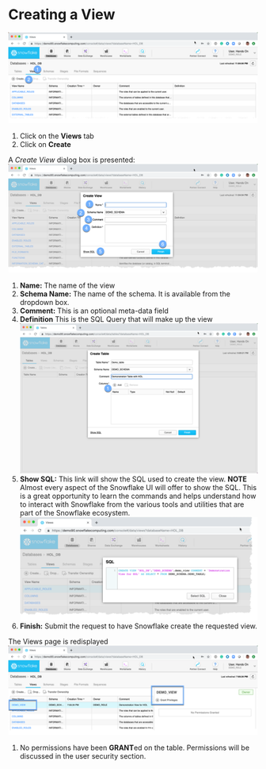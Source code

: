 # <a name="cview"></a>Creating a View
![alt-text](./images/Create-View.png)
  1.  Click on the **Views** tab
  2.  Click on **Create**

A *Create View* dialog box is presented: ![alt-text](./images/Create-View-Dialogue.png)
  1.  **Name:** The name of the view
  1.  **Schema Name:** The name of the schema.  It is available from the dropdown box.
  1.  **Comment:**  This is an optional meta-data field 
  1.  **Definition** This is the SQL Query that will make up the view ![alt-text](./images/Create-Table-Dialogue-Filled.png)
  1.  **Show SQL:**  This link will show the SQL used to create the view.  **NOTE** Almost every aspect of the Snowflake UI will offer to show the SQL.  This is a great opportunity to learn the commands and helps understand how to interact with Snowflake from the various tools and utilities that are part of the Snowflake ecosystem. ![alt-text](./images/Create-View-ShowSQL.png)
  1.  **Finish:**  Submit the request to have Snowflake create the requested view.

The Views page is redisplayed ![alt-text](./images/View-Created.png)
  1.  No permissions have been **GRANT**ed on the table.  Permissions will be discussed in the user security section.

